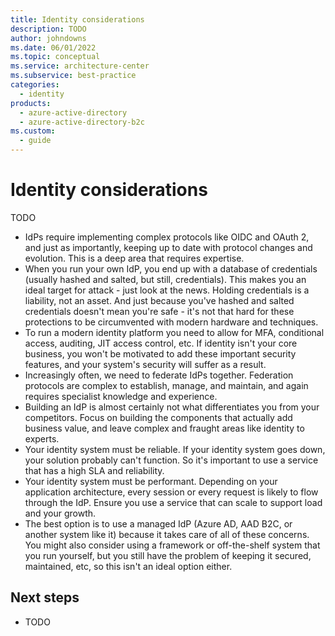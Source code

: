```yaml
---
title: Identity considerations
description: TODO
author: johndowns
ms.date: 06/01/2022
ms.topic: conceptual
ms.service: architecture-center
ms.subservice: best-practice
categories:
  - identity
products:
  - azure-active-directory
  - azure-active-directory-b2c
ms.custom:
  - guide
---
```


# Identity considerations

TODO

- IdPs require implementing complex protocols like OIDC and OAuth 2, and just as importantly, keeping up to date with protocol changes and evolution. This is a deep area that requires expertise.
- When you run your own IdP, you end up with a database of credentials (usually hashed and salted, but still, credentials). This makes you an ideal target for attack - just look at the news. Holding credentials is a liability, not an asset. And just because you've hashed and salted credentials doesn't mean you're safe - it's not that hard for these protections to be circumvented with modern hardware and techniques.
- To run a modern identity platform you need to allow for MFA, conditional access, auditing, JIT access control, etc. If identity isn't your core business, you won't be motivated to add these important security features, and your system's security will suffer as a result.
- Increasingly often, we need to federate IdPs together. Federation protocols are complex to establish, manage, and maintain, and again requires specialist knowledge and experience.
- Building an IdP is almost certainly not what differentiates you from your competitors. Focus on building the components that actually add business value, and leave complex and fraught areas like identity to experts.
- Your identity system must be reliable. If your identity system goes down, your solution probably can't function. So it's important to use a service that has a high SLA and reliability.
- Your identity system must be performant. Depending on your application architecture, every session or every request is likely to flow through the IdP. Ensure you use a service that can scale to support load and your growth.
- The best option is to use a managed IdP (Azure AD, AAD B2C, or another system like it) because it takes care of all of these concerns. You might also consider using a framework or off-the-shelf system that you run yourself, but you still have the problem of keeping it secured, maintained, etc, so this isn't an ideal option either.

## Next steps

- TODO
